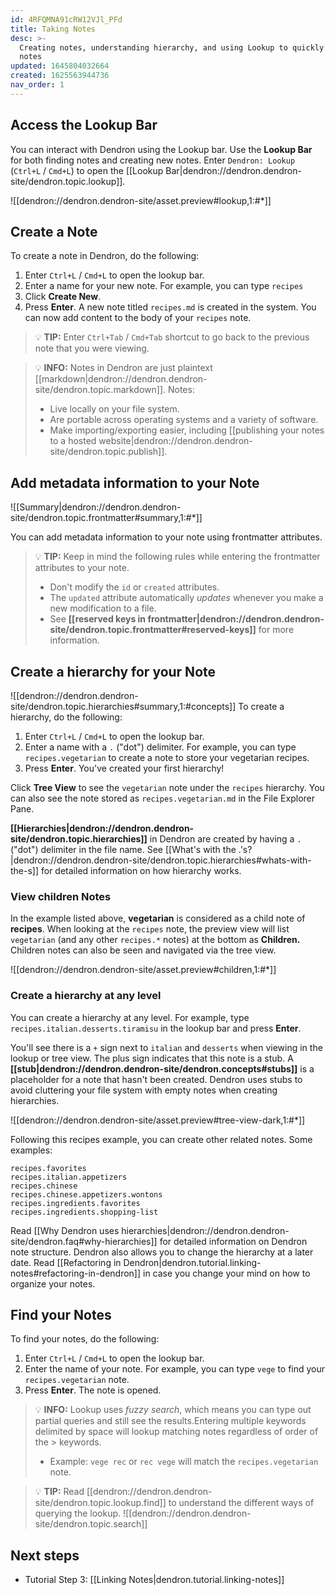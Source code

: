```yaml
---
id: 4RFQMNA91cRW12VJl_PFd
title: Taking Notes
desc: >-
  Creating notes, understanding hierarchy, and using Lookup to quickly find your
  notes
updated: 1645804032664
created: 1625563944736
nav_order: 1
---
```


## Access the Lookup Bar

You can interact with Dendron using the Lookup bar. Use the **Lookup Bar** for both finding notes and creating new notes. Enter `Dendron: Lookup` (`Ctrl+L` / `Cmd+L`) to open the [[Lookup Bar|dendron://dendron.dendron-site/dendron.topic.lookup]]. 

![[dendron://dendron.dendron-site/asset.preview#lookup,1:#*]]

## Create a Note

To create a note in Dendron, do the following:
1. Enter `Ctrl+L` / `Cmd+L` to open the lookup bar. 
2. Enter a name for your new note. For example, you can type `recipes`
3. Click **Create New**.
4. Press **Enter**. A new note titled `recipes.md` is created in the system. You can now add content to the body of your `recipes` note.

> 💡 **TIP:** Enter `Ctrl+Tab` / `Cmd+Tab` shortcut to go back to the previous note that you were viewing.

> 💡 **INFO:** Notes in Dendron are just plaintext [[markdown|dendron://dendron.dendron-site/dendron.topic.markdown]]. Notes:
> - Live locally on your file system.
> - Are portable across operating systems and a variety of software.
> - Make importing/exporting easier, including [[publishing your notes to a hosted website|dendron://dendron.dendron-site/dendron.topic.publish]].

## Add metadata information to your Note

![[Summary|dendron://dendron.dendron-site/dendron.topic.frontmatter#summary,1:#*]]

You can add metadata information to your note using frontmatter attributes.

> 💡 **TIP:** Keep in mind the following rules while entering the frontmatter attributes to your note.
> - Don't modify the `id` or `created` attributes.
> - The `updated` attribute automatically _updates_ whenever you make a new modification to a file.
> - See **[[reserved keys in frontmatter|dendron://dendron.dendron-site/dendron.topic.frontmatter#reserved-keys]]** for more information.

## Create a hierarchy for your Note

![[dendron://dendron.dendron-site/dendron.topic.hierarchies#summary,1:#concepts]]
To create a hierarchy, do the following:
1. Enter `Ctrl+L` / `Cmd+L` to open the lookup bar. 
2. Enter a name with  a `.` ("dot") delimiter.  For example, you can type `recipes.vegetarian` to create a note to store your vegetarian recipes.
3. Press **Enter**.
You've created your first hierarchy! 

Click **Tree View** to see the `vegetarian` note under the `recipes` hierarchy. You can also see the note stored as `recipes.vegetarian.md` in the File Explorer Pane.

**[[Hierarchies|dendron://dendron.dendron-site/dendron.topic.hierarchies]]** in Dendron are created by having a `.` ("dot") delimiter in the file name. See [[What's with the .'s?|dendron://dendron.dendron-site/dendron.topic.hierarchies#whats-with-the-s]] for detailed information on how hierarchy works.

### View children Notes

In the example listed above, **vegetarian** is considered as a child note of **recipes**. When looking at the `recipes` note, the preview view will list `vegetarian` (and any other `recipes.*` notes) at the bottom as **Children.** Children notes can also be seen and navigated via the tree view.

![[dendron://dendron.dendron-site/asset.preview#children,1:#*]]

### Create a hierarchy at any level

You can create a hierarchy at any level. For example, type `recipes.italian.desserts.tiramisu` in the lookup bar and press **Enter**.

You'll see there is a `+` sign next to `italian` and `desserts` when viewing in the lookup or tree view. The plus sign indicates that this note is a stub. A **[[stub|dendron://dendron.dendron-site/dendron.concepts#stubs]]** is a placeholder for a note that hasn't been created. Dendron uses stubs to avoid cluttering your file system with empty notes when creating hierarchies.

![[dendron://dendron.dendron-site/asset.preview#tree-view-dark,1:#*]]

Following this recipes example, you can create other related notes. Some examples:

```
recipes.favorites
recipes.italian.appetizers
recipes.chinese
recipes.chinese.appetizers.wontons
recipes.ingredients.favorites
recipes.ingredients.shopping-list
```

Read [[Why Dendron uses hierarchies|dendron://dendron.dendron-site/dendron.faq#why-hierarchies]] for detailed information on Dendron note structure. Dendron also allows you to change the hierarchy at a later date. Read [[Refactoring in Dendron|dendron.tutorial.linking-notes#refactoring-in-dendron]] in case you change your mind on how to organize your notes.

## Find your Notes

To find your notes, do the following:
1. Enter `Ctrl+L` / `Cmd+L` to open the lookup bar. 
2. Enter the name of your note. For example, you can type `vege` to find your `recipes.vegetarian` note.
3. Press **Enter**. The note is opened.

> 💡 **INFO:** Lookup uses _fuzzy search_, which means you can type out partial queries and still see the  results.Entering multiple keywords delimited by space will lookup matching notes regardless of order of the > keywords.
> - Example: `vege rec` or `rec vege` will match the `recipes.vegetarian` note.

> 💡 **TIP:** Read [[dendron://dendron.dendron-site/dendron.topic.lookup.find]] to understand the different ways of querying the lookup.
> ![[dendron://dendron.dendron-site/dendron.topic.search]]

## Next steps

- Tutorial Step 3: [[Linking Notes|dendron.tutorial.linking-notes]]
